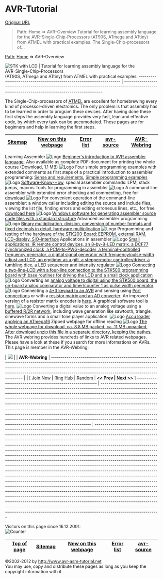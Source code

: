 # AVR-Tutorial

[Original URL](http://www.avr-asm-tutorial.net/avr_en/index.html)

> Path: Home => AVR-Overview Tutorial for learning assembly language for the AVR-Single-Chip-Processors (AT90S, ATmega and ATtiny) from ATMEL with practical examples. The Single-Chip-processors of...

[Path:]() [Home](http://www.avr-asm-tutorial.net/index.html) => AVR-Overview

![STK with LCD](http://www.avr-asm-tutorial.net/avr_gra/stk_lcd.jpg) | Tutorial for learning assembly language for the<br>
AVR-Single-Chip-Processors<br>
(AT90S, ATmega and ATtiny) from ATMEL with practical examples.
-------------------------------------------------------------------- | -------------------------------------------------------------------------------------------------------------------------------------------------

The Single-Chip-processors of [ATMEL](http://www.atmel.com) are excellent for homebrewing every kind of processor-driven electronics. The only problem is that assembly has to be learned in order to program these devices. After having done these first steps the assembly language provides very fast, lean and effective code, by which every task can be accomodated. These pages are for beginners and help in learning the first steps.

[Sitemap](http://www.avr-asm-tutorial.net/sitemap_en.html) | [New on this webpage](http://www.avr-asm-tutorial.net/avr_en/NEW.html) | [Error list](http://www.avr-asm-tutorial.net/avr_en/ERROR.html) | [avr-source](http://www.avr-asm-tutorial.net/avr_en/source/index.html) | [AVR-Webring](http://www.avr-asm-tutorial.net/avr_en/index.html#webring)
---------------------------------------------------------- | ---------------------------------------------------------------------- | --------------------------------------------------------------- | ---------------------------------------------------------------------- | ------------------------------------------------------------------------

Learning Assembler ![Logo](http://www.avr-asm-tutorial.net/common/beginner.gif) [Beginner's introduction to AVR assembler language](http://www.avr-asm-tutorial.net/avr_en/beginner/index.html). Also available as complete PDF-document for printing the whole course [(Download, 1.1 MB)](http://vg09.met.vgwort.de/na/2837cf90914640d8ab431ac278cbbe1c?l=http://www.avr-asm-download.de/beginner_en.pdf) ![Logo](http://www.avr-asm-tutorial.net/common/example.gif) Four simple programming examples with extended comments as first steps of a practical introduction to assembler programming: [Sense and requirements](http://www.avr-asm-tutorial.net/avr_en/AVR_ALLG.html), [Simple programming examples](http://www.avr-asm-tutorial.net/avr_en/AVR_TUT.html) ![Logo](http://www.avr-asm-tutorial.net/common/knowhow.gif) [Software-Know-How](http://www.avr-asm-tutorial.net/avr_en/AVR_SOFT.html), special assembler commands: LPM, stack jumps, macros Tools for programming in assembler ![Logo](http://www.avr-asm-tutorial.net/common/gavrasm.gif) A command line assembler with extended error checking and commenting, free for [download](http://www.avr-asm-tutorial.net/gavrasm/index_en.html) ![Logo](http://www.avr-asm-tutorial.net/common/gavrasmw.gif) For convenient operation of the command-line assembler: a window caller including editing the source and include files, viewing the list file, finding errors and editing erroneous lines, etc., for free [download here](http://www.avr-asm-tutorial.net/gavrasm/GAVRASMI.html#caller) ![Logo](http://www.avr-asm-tutorial.net/common/avr_head.gif) [Windows software for generating assembler source code files with a standard structure](http://www.avr-asm-tutorial.net/avr_en/avr_head/avr_head.html) Advanced assembler programming ![Logo](http://www.avr-asm-tutorial.net/common/calc.gif) [Binary multiplication, division, conversion of number formats and fixed decimals in detail, hardware multiplication](http://www.avr-asm-tutorial.net/avr_en/calc/index.html) ![Logo](http://www.avr-asm-tutorial.net/common/hardware.gif) Programming and testing of the [hardware of the STK200-Board: EEPROM, external RAM, LCD-display, SIO-interface](http://www.avr-asm-tutorial.net/avr_en/AVR_HARD.html) Applications in assembler ![Logo](http://www.avr-asm-tutorial.net/common/app.gif) [Small applications: IR remote control devices, an 8-by-8-LED matrix, a DCF77 synchronized clock, a PCM-to-PWG-decoder, a terminal-controlled frequency generator, a digital signal generator with frequency/pulse-width adjust and LCD, an eggtimer as a gift, a steppermotor controller/driver, a tumbling dice, a LED sequencer and intensity regulator](http://www.avr-asm-tutorial.net/avr_en/APPS.html) ![Logo](http://www.avr-asm-tutorial.net/common/clock.gif) [Connecting a two-line-LCD with a four-line connection to the STK500 programming board with base routines for driving the LCD and a small clock application](http://www.avr-asm-tutorial.net/avr_en/LCD4_500.html) ![Logo](http://www.avr-asm-tutorial.net/common/adc.gif) Converting an [analog voltage to digital using the STK500 board, the on-board analog comparator and timer/counter 1 as pulse width generator](http://www.avr-asm-tutorial.net/avr_en/AVR_ADC500.html) ![Logo](http://www.avr-asm-tutorial.net/common/keyb.gif) Connecting a [4*3 keypad to an AVR](http://www.avr-asm-tutorial.net/avr_en/keypad/keyboard.html) and sensing using [Port connections](http://www.avr-asm-tutorial.net/avr_en/keypad/keyboard.html#io) or with a [resistor matrix and an AD converter](http://www.avr-asm-tutorial.net/avr_en/keypad/keyboard.html#adc). An improved version of a resistor matrix encoder is [here](http://www.avr-asm-tutorial.net/avr_en/keypad/resmatrix/resmatrix.html). A graphical software tool is [here](http://www.avr-asm-tutorial.net/avr_en/keypad/rmatrix/rmatrix.html). ![Logo](http://www.avr-asm-tutorial.net/common/r2r.gif) Converting a digital value to an analog voltage using a [buffered R/2R network](http://www.avr-asm-tutorial.net/avr_en/AVR_DAC.html), including wave generation like sawtooth, triangle, sinewave forms and a small tone player application. ![Logo](http://www.avr-asm-tutorial.net/common/akkuload.gif) [Accu loader applying an ATmega16](http://www.avr-asm-tutorial.net/akkuload/en/index.html) Zipped webpage for offline reading ![Logo](http://www.avr-asm-tutorial.net/common/download.gif) [The whole webpage for download, ca. 8.8 MB packed, ca. 11 MB unpacked. After download unzip this file in a separate directory, keeping the pathes.](http://www.avr-asm-download.de/avr_en.zip) The AVR webring provides hundreds of links to AVR related webpages. Please have a look at these if you search for more informations on AVRs. This page is member in the AVR-Webring:

| ![](http://www.avr-asm-tutorial.net/avr_gra/RingLogo.jpg) | | **AVR-Webring**
| ---------------------------------------------------------------------------------------------------------------------------------------------------------------------------------------------------------------------------------------------------------------------------------------------------------
|
| [ [Join Now](http://R.webring.com/wrman?ring=avr&addsite) | [Ring Hub](http://R.webring.com/hub?ring=avr&id=107&hub) | [Random](http://R.webring.com/go?ring=avr&id=107&random) | **[<< Prev](http://R.webring.com/go?ring=avr&id=107&prev) | [Next >>](http://R.webring.com/go?ring=avr&id=107&next)** ]
--------------------------------------------------------- | -------------------------------------------------------------------------------------------------------------------------------------------------------------------------------------------------------------------------------------------------------------------------------------------------------------------------------------------------------------------------------------------------------------------------------------------------------------------------------------------------------------------------------------------------------------------------------------------------------------------------------------------
| ---------------------------------------------------------------------------------------------------------------------------------------------------------------------------------------------------------------------------------------------------------------------------------------------------------------------------------------------------------------------------------------------------------------------------------------------------------------------------------------------------------------------------------------------------------------------------------------------------------------------------------------------------------------------------------------------------------------------------------------------------------------------------------------------------------------------------------------------------------------------------------------------------------------------------------------------------------------------------------------------------------------------------------------------------------------------------------------------------------------------------------------------------------------------------------------------------------------------------------------------------------------------------------------------------------------------------------------------------------------------------------------------------------------

Visitors on this page since 16.12.2001:<br>
![Counter](http://cgicounter.onlinehome.de/cgi-bin/cnt?clsid=68d07db3615a2d92357396905662d8d83)

[Top of page](http://www.avr-asm-tutorial.net/avr_en/index.html#top) | [Sitemap](http://www.avr-asm-tutorial.net/sitemap_en.html) | [New on this webpage](http://www.avr-asm-tutorial.net/avr_en/NEW.html) | [Error list](http://www.avr-asm-tutorial.net/avr_en/ERROR.html) | [avr-source](http://www.avr-asm-tutorial.net/avr_en/source/index.html)
-------------------------------------------------------------------- | ---------------------------------------------------------- | ---------------------------------------------------------------------- | --------------------------------------------------------------- | ----------------------------------------------------------------------

©2002-2012 by <http://www.avr-asm-tutorial.net><br>
You may use, copy and distribute these pages as long as you keep the copyright information with it.
